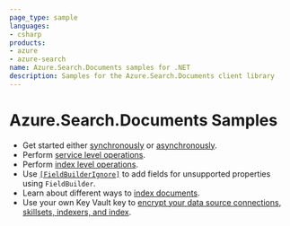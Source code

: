 ```yaml
---
page_type: sample
languages:
- csharp
products:
- azure
- azure-search
name: Azure.Search.Documents samples for .NET
description: Samples for the Azure.Search.Documents client library
---
```


# Azure.Search.Documents Samples

- Get started either [synchronously](https://github.com/Azure/azure-sdk-for-net/blob/main/sdk/search/Azure.Search.Documents/samples/Sample01a_HelloWorld.md) or [asynchronously](https://github.com/Azure/azure-sdk-for-net/blob/main/sdk/search/Azure.Search.Documents/samples/Sample01b_HelloWorldAsync.md).
- Perform [service level operations](https://github.com/Azure/azure-sdk-for-net/blob/main/sdk/search/Azure.Search.Documents/samples/Sample02_Service.md).
- Perform [index level operations](https://github.com/Azure/azure-sdk-for-net/blob/main/sdk/search/Azure.Search.Documents/samples/Sample03_Index.md).
- Use [`[FieldBuilderIgnore]`](https://github.com/Azure/azure-sdk-for-net/blob/main/sdk/search/Azure.Search.Documents/samples/Sample04_FieldBuilderIgnore.md) to add fields for unsupported properties using `FieldBuilder`.
- Learn about different ways to [index documents](https://github.com/Azure/azure-sdk-for-net/blob/main/sdk/search/Azure.Search.Documents/samples/Sample05_IndexingDocuments.md).
- Use your own Key Vault key to [encrypt your data source connections, skillsets, indexers, and index](https://github.com/Azure/azure-sdk-for-net/blob/main/sdk/search/Azure.Search.Documents/samples/Sample06_EncryptedIndex.md).